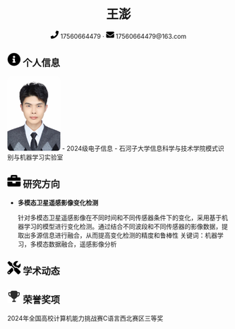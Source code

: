 <center>
    <h1>王澎</h1>
    <div>
        <span>
            <img src="assets/phone-solid.svg" width="18px">
            17560664479
        </span>
        ·
        <span>
            <img src="assets/envelope-solid.svg" width="18px">
            17560664479@163.com
        </span>
    </div>
</center>

 ## <img src="assets/info-circle-solid.svg" width="30px"> 个人信息 
 <img src="assets/wangpeng.jpg" width="120px" style="border-radius: 5%;">
 - 2024级电子信息
 - 石河子大学信息科学与技术学院模式识别与机器学习实验室

## <img src="assets/briefcase-solid.svg" width="30px"> 研究方向

- **多模态卫星遥感影像变化检测**  

  针对多模态卫星遥感影像在不同时间和不同传感器条件下的变化，采用基于机器学习的模型进行变化检测。通过结合不同波段和不同传感器的影像数据，提取出多源信息进行融合，从而提高变化检测的精度和鲁棒性
  关键词：机器学习，多模态数据融合，遥感影像分析

## <img src="assets/tools-solid.svg" width="30px"> 学术动态

## <img src="assets/rongyu.svg" width="30px"> 荣誉奖项
2024年全国高校计算机能力挑战赛C语言西北赛区三等奖
